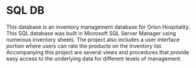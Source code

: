 # SQL DB
This database is an inventory management database for Orion Hospitality. This SQL database was built in Microsoft SQL Server Manager using numerous inventory sheets.
The project also includes a user interface portion where users can rate the products on the inventory list.
Accompanying this project are several views and procedures that provide easy access to the underlying data for different levels of management.
